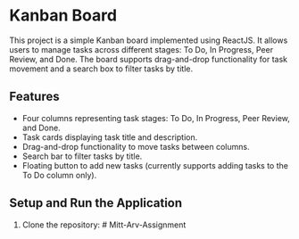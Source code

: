 # Kanban Board

This project is a simple Kanban board implemented using ReactJS. It allows users to manage tasks across different stages: To Do, In Progress, Peer Review, and Done. The board supports drag-and-drop functionality for task movement and a search box to filter tasks by title.

## Features
- Four columns representing task stages: To Do, In Progress, Peer Review, and Done.
- Task cards displaying task title and description.
- Drag-and-drop functionality to move tasks between columns.
- Search bar to filter tasks by title.
- Floating button to add new tasks (currently supports adding tasks to the To Do column only).

## Setup and Run the Application
1. Clone the repository:
#   M i t t - A r v - A s s i g n m e n t  
 